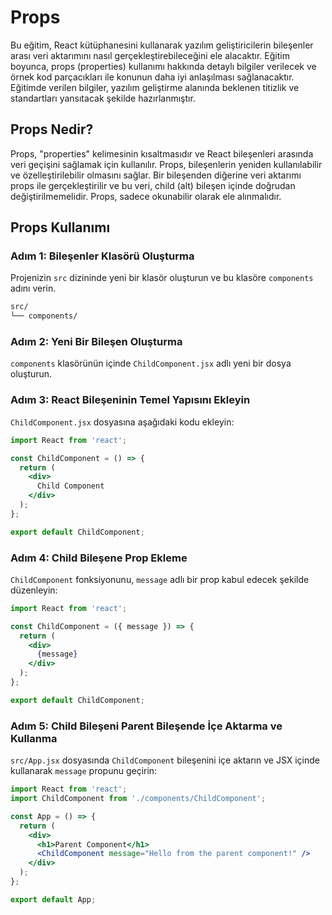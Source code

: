 # Props

Bu eğitim, React kütüphanesini kullanarak yazılım geliştiricilerin bileşenler arası veri aktarımını nasıl gerçekleştirebileceğini ele alacaktır. Eğitim boyunca, props (properties) kullanımı hakkında detaylı bilgiler verilecek ve örnek kod parçacıkları ile konunun daha iyi anlaşılması sağlanacaktır. Eğitimde verilen bilgiler, yazılım geliştirme alanında beklenen titizlik ve standartları yansıtacak şekilde hazırlanmıştır.

## Props Nedir?

Props, "properties" kelimesinin kısaltmasıdır ve React bileşenleri arasında veri geçişini sağlamak için kullanılır. Props, bileşenlerin yeniden kullanılabilir ve özelleştirilebilir olmasını sağlar. Bir bileşenden diğerine veri aktarımı props ile gerçekleştirilir ve bu veri, child (alt) bileşen içinde doğrudan değiştirilmemelidir. Props, sadece okunabilir olarak ele alınmalıdır.

## Props Kullanımı

### Adım 1: Bileşenler Klasörü Oluşturma

Projenizin `src` dizininde yeni bir klasör oluşturun ve bu klasöre `components` adını verin.

```bash
src/
└── components/
```

### Adım 2: Yeni Bir Bileşen Oluşturma

`components` klasörünün içinde `ChildComponent.jsx` adlı yeni bir dosya oluşturun.

### Adım 3: React Bileşeninin Temel Yapısını Ekleyin

`ChildComponent.jsx` dosyasına aşağıdaki kodu ekleyin:

```jsx
import React from 'react';

const ChildComponent = () => {
  return (
    <div>
      Child Component
    </div>
  );
};

export default ChildComponent;
```

### Adım 4: Child Bileşene Prop Ekleme

`ChildComponent` fonksiyonunu, `message` adlı bir prop kabul edecek şekilde düzenleyin:

```jsx
import React from 'react';

const ChildComponent = ({ message }) => {
  return (
    <div>
      {message}
    </div>
  );
};

export default ChildComponent;
```

### Adım 5: Child Bileşeni Parent Bileşende İçe Aktarma ve Kullanma

`src/App.jsx` dosyasında `ChildComponent` bileşenini içe aktarın ve JSX içinde kullanarak `message` propunu geçirin:

```jsx
import React from 'react';
import ChildComponent from './components/ChildComponent';

const App = () => {
  return (
    <div>
      <h1>Parent Component</h1>
      <ChildComponent message="Hello from the parent component!" />
    </div>
  );
};

export default App;
```

